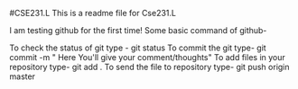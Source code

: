 #CSE231.L
This is a readme file for Cse231.L

I am testing github for the first time! 
Some basic command of github-

To check the status of git type - git status
To commit the git type- git commit -m " Here You'll give your comment/thoughts"
To add files in your repository type-  git add .
To send the file to repository type- git push origin master
